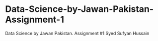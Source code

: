 # Data-Science-by-Jawan-Pakistan-Assignment-1
Data Science by Jawan Pakistan.     Assignment #1            Syed Sufyan Hussain 
